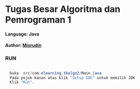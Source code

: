 # Tugas Besar Algoritma dan Pemrograman 1

#### Language: Java
#### Author: [Misrudin](https://misrudin.github.io/portofolio/)

### RUN

```java

  buka  src/com.elearning.tbalgo2/Main.java
  Pada pojok kanan atas klik "Setup IDE" untuk memilih JDK
  Klik "Run".

```